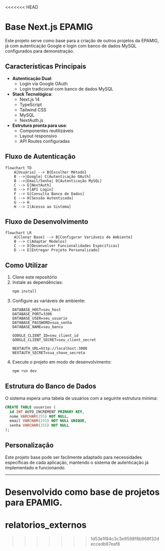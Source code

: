 <<<<<<< HEAD
# Base Next.js EPAMIG

Este projeto serve como base para a criação de outros projetos da EPAMIG, já com autenticação Google e login com banco de dados MySQL configurados para demonstração.

## Características Principais

- **Autenticação Dual**: 
  - Login via Google OAuth
  - Login tradicional com banco de dados MySQL
- **Stack Tecnológica**:
  - Next.js 14
  - TypeScript
  - Tailwind CSS
  - MySQL
  - NextAuth.js
- **Estrutura pronta para uso**:
  - Componentes reutilizáveis
  - Layout responsivo
  - API Routes configuradas

## Fluxo de Autenticação

```mermaid
flowchart TD
    A[Usuário] --> B{Escolher Método}
    B -->|Google| C[Autenticação OAuth]
    B -->|Email/Senha| D[Autenticação MySQL]
    C --> E[NextAuth]
    D --> F[API Login]
    F --> G[Consulta Banco de Dados]
    E --> H[Sessão Autenticada]
    G --> H
    H --> I[Acesso ao Sistema]
```

## Fluxo de Desenvolvimento

```mermaid
flowchart LR
    A[Clonar Base] --> B[Configurar Variáveis de Ambiente]
    B --> C[Adaptar Modelos]
    C --> D[Desenvolver Funcionalidades Específicas]
    D --> E[Entregar Projeto Personalizado]
```

## Como Utilizar

1. Clone este repositório
2. Instale as dependências:
   ```bash
   npm install
   ```
3. Configure as variáveis de ambiente:
   ```
   DATABASE_HOST=seu_host
   DATABASE_PORT=3306
   DATABASE_USER=seu_usuario
   DATABASE_PASSWORD=sua_senha
   DATABASE_NAME=seu_banco
   
   GOOGLE_CLIENT_ID=seu_client_id
   GOOGLE_CLIENT_SECRET=seu_client_secret
   
   NEXTAUTH_URL=http://localhost:3000
   NEXTAUTH_SECRET=sua_chave_secreta
   ```
4. Execute o projeto em modo de desenvolvimento:
   ```bash
   npm run dev
   ```

## Estrutura do Banco de Dados

O sistema espera uma tabela de usuários com a seguinte estrutura mínima:

```sql
CREATE TABLE usuarios (
  id INT AUTO_INCREMENT PRIMARY KEY,
  nome VARCHAR(255) NOT NULL,
  email VARCHAR(255) NOT NULL UNIQUE,
  senha VARCHAR(255) NOT NULL
);
```

## Personalização

Este projeto base pode ser facilmente adaptado para necessidades específicas de cada aplicação, mantendo o sistema de autenticação já implementado e funcionando.

---

Desenvolvido como base de projetos para EPAMIG.
=======
# relatorios_externos
>>>>>>> 1d53e1f84c3c3e9598f8b968f32deccedb67eaf8
